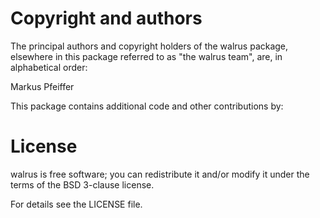 # Copyright and authors

The principal authors and copyright holders of the walrus
package, elsewhere in this package referred to as "the walrus
team", are, in alphabetical order:

Markus Pfeiffer

This package contains additional code and other contributions by:

# License

walrus is free software; you can redistribute it and/or modify
it under the terms of the BSD 3-clause license.

For details see the LICENSE file.
